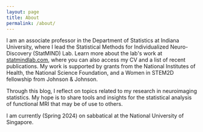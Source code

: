 ```yaml
---
layout: page
title: About
permalink: /about/
---
```


I am an associate professor in the Department of Statistics at Indiana University, where I lead the Statistical Methods for Individualized Neuro-Discovery (StatMIND) Lab.  Learn more about the lab's work at [statmindlab.com](https://www.statmindlab.com/), where you can also access my CV and a list of recent publications.  My work is supported by grants from the National Institutes of Health, the National Science Foundation, and a Women in STEM2D fellowship from Johnson & Johnson.  

Through this blog, I reflect on topics related to my research in neuroimaging statistics. My hope is to share tools and insights for the statistical analysis of functional MRI that may be of use to others.

I am currently (Spring 2024) on sabbatical at the National University of Singapore.
